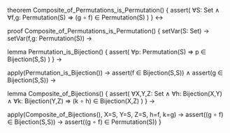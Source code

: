 theorem Composite_of_Permutations_is_Permutation() {
  assert(
    ∀S: Set ∧ ∀f,g: Permutation(S) ⇒
    (g ∘ f) ∈ Permutation(S)
  )
} ↔

proof Composite_of_Permutations_is_Permutation() {
  setVar(S: Set) →
  setVar(f,g: Permutation(S)) →
  
  lemma Permutation_is_Bijection() {
    assert(
      ∀p: Permutation(S) ⇒ p ∈ Bijection(S,S)
    )
  } →
  
  apply(Permutation_is_Bijection()) →
  assert(f ∈ Bijection(S,S)) ∧
  assert(g ∈ Bijection(S,S)) →
  
  lemma Composite_of_Bijections() {
    assert(
      ∀X,Y,Z: Set ∧ ∀h: Bijection(X,Y) ∧ ∀k: Bijection(Y,Z) ⇒
      (k ∘ h) ∈ Bijection(X,Z)
    )
  } →
  
  apply(Composite_of_Bijections(), X=S, Y=S, Z=S, h=f, k=g) →
  assert((g ∘ f) ∈ Bijection(S,S)) →
  assert((g ∘ f) ∈ Permutation(S))
}